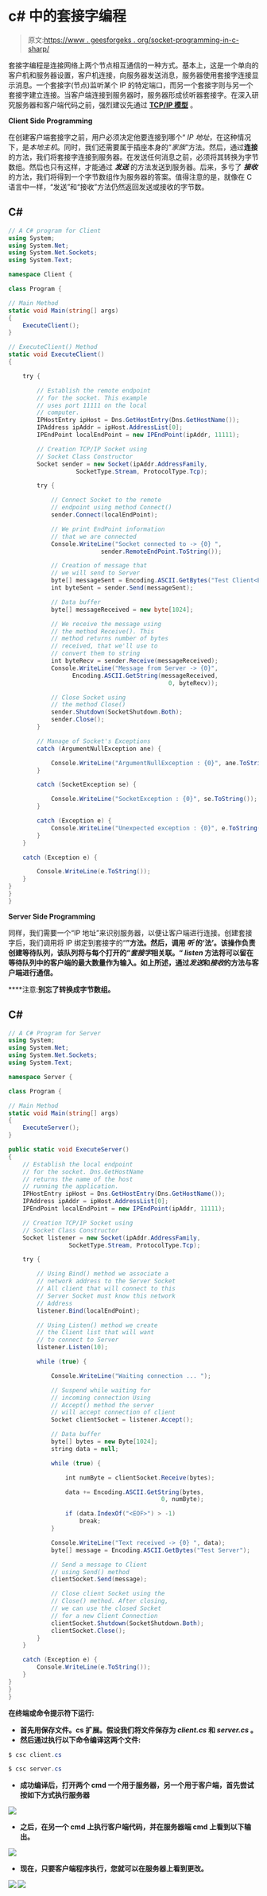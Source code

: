 # c# 中的套接字编程

> 原文:[https://www . geesforgeks . org/socket-programming-in-c-sharp/](https://www.geeksforgeeks.org/socket-programming-in-c-sharp/)

套接字编程是连接网络上两个节点相互通信的一种方式。基本上，这是一个单向的客户机和服务器设置，客户机连接，向服务器发送消息，服务器使用套接字连接显示消息。一个套接字(节点)监听某个 IP 的特定端口，而另一个套接字则与另一个套接字建立连接。当客户端连接到服务器时，服务器形成侦听器套接字。在深入研究服务器和客户端代码之前，强烈建议先通过 [**TCP/IP 模型**](https://www.geeksforgeeks.org/computer-network-tcpip-model/) 。

**Client Side Programming**

在创建客户端套接字之前，用户必须决定他要连接到哪个“ *IP 地址*，在这种情况下，是*本地主机*。同时，我们还需要属于插座本身的“*家族*”方法。然后，通过**连接**的方法，我们将套接字连接到服务器。在发送任何消息之前，必须将其转换为字节数组。然后也只有这样，才能通过 ***发送*** 的方法发送到服务器。后来，多亏了 ***接收*** 的方法，我们将得到一个字节数组作为服务器的答案。值得注意的是，就像在 C 语言中一样，“发送”和“接收”方法仍然返回发送或接收的字节数。

## C#

```cs
// A C# program for Client
using System;
using System.Net;
using System.Net.Sockets;
using System.Text;

namespace Client {

class Program {

// Main Method
static void Main(string[] args)
{
    ExecuteClient();
}

// ExecuteClient() Method
static void ExecuteClient()
{

    try {

        // Establish the remote endpoint
        // for the socket. This example
        // uses port 11111 on the local
        // computer.
        IPHostEntry ipHost = Dns.GetHostEntry(Dns.GetHostName());
        IPAddress ipAddr = ipHost.AddressList[0];
        IPEndPoint localEndPoint = new IPEndPoint(ipAddr, 11111);

        // Creation TCP/IP Socket using
        // Socket Class Constructor
        Socket sender = new Socket(ipAddr.AddressFamily,
                   SocketType.Stream, ProtocolType.Tcp);

        try {

            // Connect Socket to the remote
            // endpoint using method Connect()
            sender.Connect(localEndPoint);

            // We print EndPoint information
            // that we are connected
            Console.WriteLine("Socket connected to -> {0} ",
                          sender.RemoteEndPoint.ToString());

            // Creation of message that
            // we will send to Server
            byte[] messageSent = Encoding.ASCII.GetBytes("Test Client<EOF>");
            int byteSent = sender.Send(messageSent);

            // Data buffer
            byte[] messageReceived = new byte[1024];

            // We receive the message using
            // the method Receive(). This
            // method returns number of bytes
            // received, that we'll use to
            // convert them to string
            int byteRecv = sender.Receive(messageReceived);
            Console.WriteLine("Message from Server -> {0}",
                  Encoding.ASCII.GetString(messageReceived,
                                             0, byteRecv));

            // Close Socket using
            // the method Close()
            sender.Shutdown(SocketShutdown.Both);
            sender.Close();
        }

        // Manage of Socket's Exceptions
        catch (ArgumentNullException ane) {

            Console.WriteLine("ArgumentNullException : {0}", ane.ToString());
        }

        catch (SocketException se) {

            Console.WriteLine("SocketException : {0}", se.ToString());
        }

        catch (Exception e) {
            Console.WriteLine("Unexpected exception : {0}", e.ToString());
        }
    }

    catch (Exception e) {

        Console.WriteLine(e.ToString());
    }
}
}
}
```

**Server Side Programming**

同样，我们需要一个“IP 地址”来识别服务器，以便让客户端进行连接。创建套接字后，我们调用将 IP 绑定到套接字的“**”方法。然后，调用 ***听*** 的‘法’。该操作负责创建等待队列，该队列将与每个打开的“*套接字*相关联。“ ***listen*** 方法将可以留在等待队列中的客户端的最大数量作为输入。如上所述，通过*发送*和*接收*的方法与客户端进行通信。**

****注意:**别忘了转换成字节数组。**

## **C#**

```cs
// A C# Program for Server
using System;
using System.Net;
using System.Net.Sockets;
using System.Text;

namespace Server {

class Program {

// Main Method
static void Main(string[] args)
{
    ExecuteServer();
}

public static void ExecuteServer()
{
    // Establish the local endpoint
    // for the socket. Dns.GetHostName
    // returns the name of the host
    // running the application.
    IPHostEntry ipHost = Dns.GetHostEntry(Dns.GetHostName());
    IPAddress ipAddr = ipHost.AddressList[0];
    IPEndPoint localEndPoint = new IPEndPoint(ipAddr, 11111);

    // Creation TCP/IP Socket using
    // Socket Class Constructor
    Socket listener = new Socket(ipAddr.AddressFamily,
                 SocketType.Stream, ProtocolType.Tcp);

    try {

        // Using Bind() method we associate a
        // network address to the Server Socket
        // All client that will connect to this
        // Server Socket must know this network
        // Address
        listener.Bind(localEndPoint);

        // Using Listen() method we create
        // the Client list that will want
        // to connect to Server
        listener.Listen(10);

        while (true) {

            Console.WriteLine("Waiting connection ... ");

            // Suspend while waiting for
            // incoming connection Using
            // Accept() method the server
            // will accept connection of client
            Socket clientSocket = listener.Accept();

            // Data buffer
            byte[] bytes = new Byte[1024];
            string data = null;

            while (true) {

                int numByte = clientSocket.Receive(bytes);

                data += Encoding.ASCII.GetString(bytes,
                                           0, numByte);

                if (data.IndexOf("<EOF>") > -1)
                    break;
            }

            Console.WriteLine("Text received -> {0} ", data);
            byte[] message = Encoding.ASCII.GetBytes("Test Server");

            // Send a message to Client
            // using Send() method
            clientSocket.Send(message);

            // Close client Socket using the
            // Close() method. After closing,
            // we can use the closed Socket
            // for a new Client Connection
            clientSocket.Shutdown(SocketShutdown.Both);
            clientSocket.Close();
        }
    }

    catch (Exception e) {
        Console.WriteLine(e.ToString());
    }
}
}
}
```

****在终端或命令提示符下运行:****

*   **首先用保存文件。cs 扩展。假设我们将文件保存为 *client.cs* 和 *server.cs* 。**
*   **然后通过执行以下命令编译这两个文件:**

```cs
$ csc client.cs
```

```cs
$ csc server.cs
```

*   **成功编译后，打开两个 cmd 一个用于服务器，另一个用于客户端，首先尝试按如下方式执行服务器**

**![](img/15fbbf9dcc06c5642cf7018b5bdbb91f.png)**

*   **之后，在另一个 cmd 上执行客户端代码，并在服务器端 cmd 上看到以下输出。**

**![](img/77b99eb541900be65fe59ae8a09c2a27.png)**

*   **现在，只要客户端程序执行，您就可以在服务器上看到更改。**

**![](img/c662f7599d85f9b5c0f1f1b786b824b1.png) ![](img/da4e5396dbe2483eaa6ff3129343f632.png)**